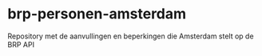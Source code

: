 # brp-personen-amsterdam
Repository met de aanvullingen en beperkingen die Amsterdam stelt op de BRP API
